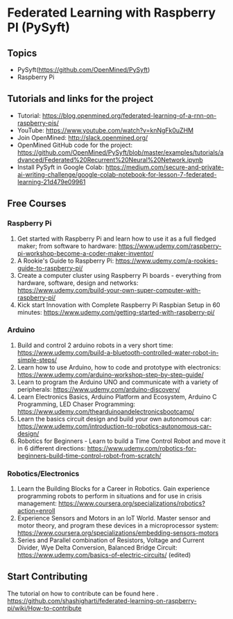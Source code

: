 # Federated Learning with Raspberry PI (PySyft)
## Topics
   - PySyft(https://github.com/OpenMined/PySyft)
   - Raspberry Pi 
   
## Tutorials and links for the project
- Tutorial: https://blog.openmined.org/federated-learning-of-a-rnn-on-raspberry-pis/
- YouTube: https://www.youtube.com/watch?v=knNgFk0uZHM
- Join OpenMined: http://slack.openmined.org/
- OpenMined GitHub code for the project: https://github.com/OpenMined/PySyft/blob/master/examples/tutorials/advanced/Federated%20Recurrent%20Neural%20Network.ipynb
- Install PySyft in Google Colab: https://medium.com/secure-and-private-ai-writing-challenge/google-colab-notebook-for-lesson-7-federated-learning-21d479e09961

## Free Courses
### Raspberry Pi 
1. Get started with Raspberry Pi and learn how to use it as a full fledged maker; from software to hardware: https://www.udemy.com/raspberry-pi-workshop-become-a-coder-maker-inventor/
2. A Rookie's Guide to Raspberry Pi: https://www.udemy.com/a-rookies-guide-to-raspberry-pi/
3. Create a computer cluster using Raspberry Pi boards - everything from hardware, software, design and networks: https://www.udemy.com/build-your-own-super-computer-with-raspberry-pi/
4. Kick start Innovation with Complete Raspberry Pi Raspbian Setup in 60 minutes: https://www.udemy.com/getting-started-with-raspberry-pi/

### Arduino
1. Build and control 2 arduino robots in a very short time: https://www.udemy.com/build-a-bluetooth-controlled-water-robot-in-simple-steps/
2. Learn how to use Arduino, how to code and prototype with electronics: https://www.udemy.com/arduino-workshop-step-by-step-guide/
3. Learn to program the Arduino UNO and communicate with a variety of peripherals: https://www.udemy.com/arduino-discovery/
4. Learn Electronics Basics, Arduino Platform and Ecosystem, Arduino C Programming, LED Chaser Programming: https://www.udemy.com/thearduinoandelectronicsbootcamp/
5. Learn the basics circuit design and build your own autonomous car: https://www.udemy.com/introduction-to-robotics-autonomous-car-design/
6. Robotics for Beginners - Learn to build a Time Control Robot and move it in 6 different directions: https://www.udemy.com/robotics-for-beginners-build-time-control-robot-from-scratch/

### Robotics/Electronics
1. Learn the Building Blocks for a Career in Robotics. Gain experience programming robots to perform in situations and for use in crisis management: https://www.coursera.org/specializations/robotics?action=enroll
2. Experience Sensors and Motors in an IoT World. Master sensor and motor theory, and program these devices in a microprocessor system: https://www.coursera.org/specializations/embedding-sensors-motors
3. Series and Parallel combination of Resistors, Voltage and Current Divider, Wye Delta Conversion, Balanced Bridge Circuit: https://www.udemy.com/basics-of-electric-circuits/ (edited) 

## Start Contributing
The tutorial on how to contribute can be found here . https://github.com/shashigharti/federated-learning-on-raspberry-pi/wiki/How-to-contribute

